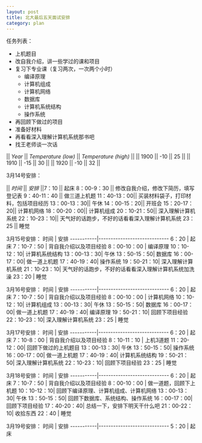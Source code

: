 ```yaml
---
layout: post
title: 北大最后五天面试安排
category: plan
---
```


任务列表：

- 上机题目
- 改自我介绍，讲一些学过的课和项目
- 复习下专业课（复习两次，一次两个小时）
	- 编译原理
	- 计算机组成
	- 计算机网络
	- 数据库
	- 计算机系统结构
	- 操作系统
- 再回顾下做过的项目
- 准备好材料
- 再看看深入理解计算机系统那书吧
- 找王老师谈一次话

|| *Year* || *Temperature (low)* || *Temperature (high)* ||
|| 1900 || -10 || 25 ||
|| 1910 || -15 || 30 ||
|| 1920 || -10 || 32 ||

3月14号安排：

||   *时间*  ||       *安排*
||7：10      || 起床
8：00-9：30  || 修改自我介绍，修改下简历，填写登记表
9：40-11：40 || 做三道上机题
11：40-13：00|| 买装材料袋子，打印材料，包括项目经历
13：00-13：30|| 午休
14：00-15：20|| 开班会
15：20-17：20|| 计算机网络
18：00-20：00|| 计算机组成
20：10-21：50|| 深入理解计算机系统
22：10-23：10|| 天气好的话跑步，不好的话看看深入理解计算机系统
23：25       || 睡觉

3月15号安排：
   时间     |       安排
-----------|-----------------------------
6：20        | 起床
7：10-7：50  | 背自我介绍以及项目经验
8：00-10：00 | 编译原理
10：10-12：10| 计算机系统结构
13：00-13：30| 午休
13：50-15：50| 数据库
16：00-17：00| 做一道上机题
17：40-19：40| 操作系统
19：50-21：10| 深入理解计算机系统
21：10-23：10| 天气好的话跑步，不好的话看看深入理解计算机系统加洗澡
23：20       | 睡觉

3月16号安排：
   时间     |       安排
-----------|-----------------------------
6：20        | 起床
7：10-7：50  | 背自我介绍以及项目经验
8：00-10：00 | 计算机网络
10：10-12：10| 计算机组成
13：00-13：30| 午休
13：50-15：50| 数据库
16：00-17：00| 做一道上机题
17：40-19：40| 编译原理
19：50-21：10| 回顾下项目经验
22：10-23：10| 深入理解计算机系统
23：25       | 睡觉

3月17号安排：
   时间     |       安排
-----------|-----------------------------
6：20        | 起床
7：10-8：00  | 背自我介绍以及项目经验
8：10-11：10 | 上机3道题
11：20-12：00| 回顾下做过的上机题目
13：00-13：30| 午休
13：50-15：50| 操作系统
16：00-17：00| 做一道上机题
17：40-19：40| 计算机系统结构
19：50-21：50| 深入理解计算机系统
22：10-23：10| 回顾下项目经验
23：25       | 睡觉

3月18号安排：
   时间     |       安排
-----------|-----------------------------
6：20        | 起床
7：10-7：50  | 背自我介绍以及项目经验
8：00-10：00 | 做一道题，回顾下上机题
10：10-12：10| 回顾下编译原理、计算机组成、计算机网络
13：00-13：30| 午休
13：50-15：50| 回顾下数据库、系统结构、操作系统
16：00-17：00| 回顾下项目经验
17：40-20：40| 总结一下，安排下明天干什么吧
21：00-22：10| 收拾东西
22：40       | 睡觉

3月19号安排：
   时间     |       安排
-----------|-----------------------------
5：20        | 起床






